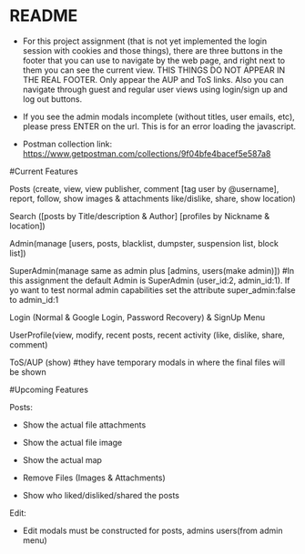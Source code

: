 # README

* For this project assignment (that is not yet implemented the login session with cookies and those things), there are three buttons in the footer that you can use to navigate by the web page, and right next to them you can see the current view. THIS THINGS DO NOT APPEAR IN THE REAL FOOTER. Only appear the AUP and ToS links.
Also you can navigate through guest and regular user views using login/sign up and log out buttons.

* If you see the admin modals incomplete (without titles, user emails, etc), please press ENTER on the url. This is for an error loading the javascript.

* Postman collection link: https://www.getpostman.com/collections/9f04bfe4bacef5e587a8


#Current Features

Posts (create, view, view publisher, comment [tag user by @username], report, follow, 
show images & attachments like/dislike, share, show location)

Search ([posts by Title/description & Author] [profiles by Nickname & location])

Admin(manage [users, posts, blacklist, dumpster, suspension list, block list])

SuperAdmin(manage same as admin plus [admins, users(make admin)]) #In 
this assignment the default Admin is SuperAdmin (user_id:2, admin_id:1). If yo want to test 
normal admin capabilities set the attribute super_admin:false to
admin_id:1

Login (Normal & Google Login, Password Recovery) & SignUp Menu

UserProfile(view, modify, recent posts, recent activity (like, dislike, share, comment)

ToS/AUP (show) #they have temporary modals in where the final files will be shown


#Upcoming Features

Posts:
* Show the actual file attachments
* Show the actual file image
* Show the actual map
* Remove Files (Images & Attachments)

* Show who liked/disliked/shared the posts

Edit:
* Edit modals must be constructed for posts, admins users(from admin menu)